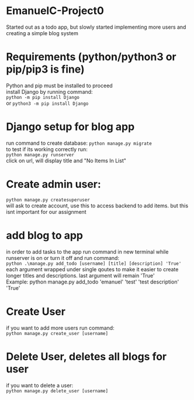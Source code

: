 # EmanuelC-Project0
Started out as a todo app, but slowly started implementing more users and creating a simple blog system

# Requirements (python/python3 or pip/pip3 is fine)
Python and pip must be installed to proceed <br />
install Django by running command: <br />
```python -m pip install Django``` <br />
or ```python3 -m pip install Django```

# Django setup for blog app
run command to create database: ```python manage.py migrate``` <br /> 
to test if its working correctly run: <br />
```python manage.py runserver``` <br />
click on url, will display title and "No Items In List"
# Create admin user:
```python manage.py createsuperuser``` <br />
will ask to create account, use this to access backend to add items. but this isnt important for our assignment
# add blog to app
in order to add tasks to the app run command in new terminal while runserver is on or turn it off and run command: <br />
``` python .\manage.py add_todo [username] [title] [description] 'True' ``` <br />
each argument wrapped under single qoutes to make it easier to create longer titles and descriptions. last argument will remain 'True' <br /> 
Example: python manage.py add_todo 'emanuel' 'test' 'test description' 'True' <br />
# Create User
if you want to add more users run command: <br />
```python manage.py create_user [username] ``` <br />
# Delete User, deletes all blogs for user
if you want to delete a user: <br />
```python manage.py delete_user [username] ``` <br />
